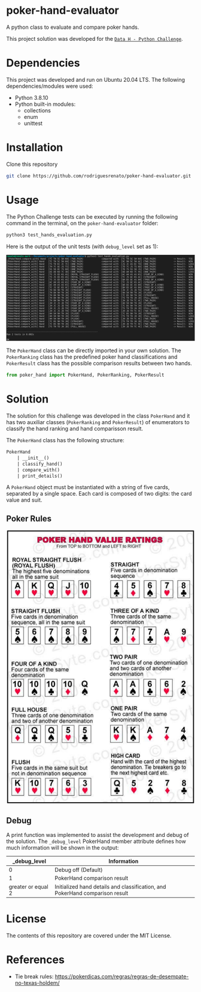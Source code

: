 # poker-hand-evaluator

A python class to evaluate and compare poker hands.

This project solution was developed for the [`Data H - Python Challenge`](desafio_python_v1_0.pdf).

# Dependencies

This project was developed and run on Ubuntu 20.04 LTS. The following dependencies/modules were used:

- Python 3.8.10
- Python built-in modules:
    - collections
    - enum
    - unittest

# Installation

Clone this repository

```bash
git clone https://github.com/rodriguesrenato/poker-hand-evaluator.git
```

# Usage

The Python Challenge tests can be executed by running the following command in the terminal, on the `poker-hand-evaluator` folder:

```bash
python3 test_hands_evaluation.py
```

Here is the output of the unit tests (with `debug_level` set as 1):

!["Unit Tests"](images/test_results.png)

The `PokerHand` class can be directly imported in your own solution. The `PokerRanking` class has the predefined poker hand classifications and `PokerResult` class has the possible comparison results between two hands.

```python
from poker_hand import PokerHand, PokerRanking, PokerResult
```

# Solution

The solution for this challenge was developed in the class `PokerHand` and it has two auxiliar classes (`PokerRanking` and `PokerResult`) of enumerators to classify the hand ranking and hand comparisson result.

The `PokerHand` class has the following structure:

```
PokerHand
    | __init__()
    | classify_hand()
    | compare_with()
    | print_details()
```

A `PokerHand` object must be instantiated with a string of five cards, separated by a single space. Each card is composed of two digits: the card value and suit.

## Poker Rules

!["Poker Hand Ratings](images/poker_ratings.png)

## Debug
A print function was implemented to assist the development and debug of the solution. The `_debug_level` PokerHand member attribute defines how much information will be shown in the output:

| _debug_level | Information |
|---|---|
| 0 | Debug off (Default)|
| 1 | PokerHand comparison result|
| greater or equal 2 | Initialized hand details and classification, and PokerHand comparison result |

# License 

The contents of this repository are covered under the MIT License.

# References

- Tie break rules: https://pokerdicas.com/regras/regras-de-desempate-no-texas-holdem/